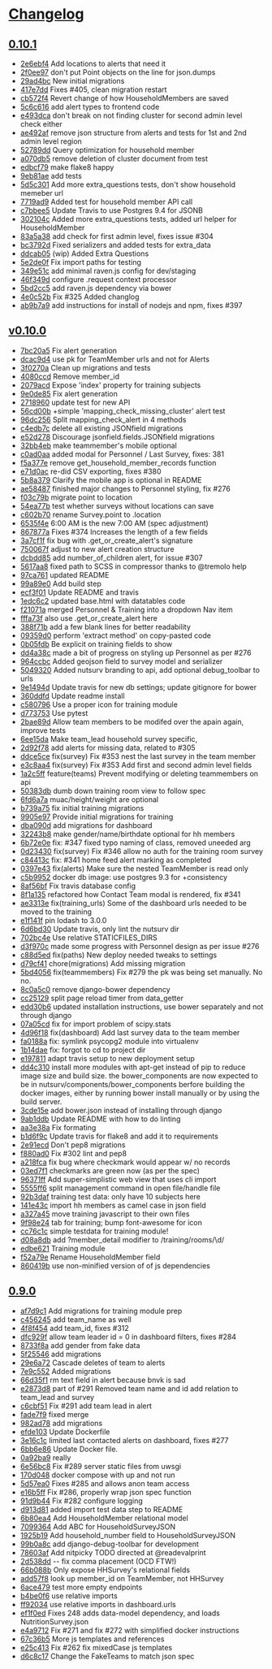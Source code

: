 # [Changelog](https://github.com/eHealthAfrica/eha-nutsurv-django/releases)

## [0.10.1](https://github.com/eHealthAfrica/eha-nutsurv-django/compare/0.10.1...0.10.1)

* [2e6ebf4](https://github.com/eHealthAfrica/eha-nutsurv-django/commit/2e6ebf4) Add locations to alerts that need it
* [2f0ee97](https://github.com/eHealthAfrica/eha-nutsurv-django/commit/2f0ee97) don't put Point objects on the line for json.dumps
* [29ad4bc](https://github.com/eHealthAfrica/eha-nutsurv-django/commit/29ad4bc) New initial migrations
* [417e7dd](https://github.com/eHealthAfrica/eha-nutsurv-django/commit/417e7dd) Fixes #405, clean migration restart
* [cb572f4](https://github.com/eHealthAfrica/eha-nutsurv-django/commit/cb572f4) Revert change of how HouseholdMembers are saved
* [5c6c616](https://github.com/eHealthAfrica/eha-nutsurv-django/commit/5c6c616) add alert types to frontend code
* [e493dca](https://github.com/eHealthAfrica/eha-nutsurv-django/commit/e493dca) don't break on not finding cluster for second admin level check either
* [ae492af](https://github.com/eHealthAfrica/eha-nutsurv-django/commit/ae492af) remove json structure from alerts and tests for 1st and 2nd admin level region
* [52789dd](https://github.com/eHealthAfrica/eha-nutsurv-django/commit/52789dd) Query optimization for household member
* [a070db5](https://github.com/eHealthAfrica/eha-nutsurv-django/commit/a070db5) remove deletion of cluster document from test
* [edbcf79](https://github.com/eHealthAfrica/eha-nutsurv-django/commit/edbcf79) make flake8 happy
* [9eb81ae](https://github.com/eHealthAfrica/eha-nutsurv-django/commit/9eb81ae) add tests
* [5d5c301](https://github.com/eHealthAfrica/eha-nutsurv-django/commit/5d5c301) Add more extra_questions tests, don't show household memeber url
* [7719ad9](https://github.com/eHealthAfrica/eha-nutsurv-django/commit/7719ad9) Added test for household member API call
* [c7bbee5](https://github.com/eHealthAfrica/eha-nutsurv-django/commit/c7bbee5) Update Travis to use Postgres 9.4 for JSONB
* [302104c](https://github.com/eHealthAfrica/eha-nutsurv-django/commit/302104c) Added more extra_questions tests, added url helper for HouseholdMember
* [83a5a38](https://github.com/eHealthAfrica/eha-nutsurv-django/commit/83a5a38) add check for first admin level, fixes issue #304
* [bc3792d](https://github.com/eHealthAfrica/eha-nutsurv-django/commit/bc3792d) Fixed serializers and added tests for extra_data
* [ddcab05](https://github.com/eHealthAfrica/eha-nutsurv-django/commit/ddcab05) (wip) Added Extra Questions
* [5e2de0f](https://github.com/eHealthAfrica/eha-nutsurv-django/commit/5e2de0f) Fix import paths for testing
* [349e51c](https://github.com/eHealthAfrica/eha-nutsurv-django/commit/349e51c) add minimal raven.js config for dev/staging
* [46f349d](https://github.com/eHealthAfrica/eha-nutsurv-django/commit/46f349d) configure .request context processor
* [5bd2cc5](https://github.com/eHealthAfrica/eha-nutsurv-django/commit/5bd2cc5) add raven.js dependency via bower
* [4e0c52b](https://github.com/eHealthAfrica/eha-nutsurv-django/commit/4e0c52b) Fix #325 Added changlog
* [ab9b7a9](https://github.com/eHealthAfrica/eha-nutsurv-django/commit/ab9b7a9) add instructions for install of nodejs and npm, fixes #397

## [v0.10.0](https://github.com/eHealthAfrica/eha-nutsurv-django/compare/v0.10.0...v0.10.0)

* [7bc20a5](https://github.com/eHealthAfrica/eha-nutsurv-django/commit/7bc20a5) Fix alert generation
* [dcac9d4](https://github.com/eHealthAfrica/eha-nutsurv-django/commit/dcac9d4) use pk for TeamMember urls and not for Alerts
* [3f0270a](https://github.com/eHealthAfrica/eha-nutsurv-django/commit/3f0270a) Clean up migrations and tests
* [4080ccd](https://github.com/eHealthAfrica/eha-nutsurv-django/commit/4080ccd) Remove member_id
* [2079acd](https://github.com/eHealthAfrica/eha-nutsurv-django/commit/2079acd) Expose 'index' property for training subjects
* [9e0de85](https://github.com/eHealthAfrica/eha-nutsurv-django/commit/9e0de85) Fix alert generation
* [2718960](https://github.com/eHealthAfrica/eha-nutsurv-django/commit/2718960) update test for new API
* [56cd00b](https://github.com/eHealthAfrica/eha-nutsurv-django/commit/56cd00b) +simple 'mapping_check_missing_cluster' alert test
* [96dc256](https://github.com/eHealthAfrica/eha-nutsurv-django/commit/96dc256) Split mapping_check_alert in 4 methods
* [c4edb7c](https://github.com/eHealthAfrica/eha-nutsurv-django/commit/c4edb7c) delete all existing JSONfield migrations
* [e52d278](https://github.com/eHealthAfrica/eha-nutsurv-django/commit/e52d278) Discourage jsonfield.fields.JSONfield migrations
* [32bb4eb](https://github.com/eHealthAfrica/eha-nutsurv-django/commit/32bb4eb) make teammember's mobile optional
* [c0ad0aa](https://github.com/eHealthAfrica/eha-nutsurv-django/commit/c0ad0aa) added modal for Personnel / Last Survey, fixes: 381
* [f5a377e](https://github.com/eHealthAfrica/eha-nutsurv-django/commit/f5a377e) remove get_household_member_records function
* [e71d0ac](https://github.com/eHealthAfrica/eha-nutsurv-django/commit/e71d0ac) re-did CSV exporting, fixes #380
* [5b8a379](https://github.com/eHealthAfrica/eha-nutsurv-django/commit/5b8a379) Clarify the mobile app is optional in README
* [ae58487](https://github.com/eHealthAfrica/eha-nutsurv-django/commit/ae58487) finished major changes to Personnel styling, fix #276
* [f03c79b](https://github.com/eHealthAfrica/eha-nutsurv-django/commit/f03c79b) migrate point to location
* [54ea77b](https://github.com/eHealthAfrica/eha-nutsurv-django/commit/54ea77b) test whether surveys without locations can save
* [c602b70](https://github.com/eHealthAfrica/eha-nutsurv-django/commit/c602b70) rename Survey.point to .location
* [6535f4e](https://github.com/eHealthAfrica/eha-nutsurv-django/commit/6535f4e) 6:00 AM is the new 7:00 AM (spec adjustment)
* [867877a](https://github.com/eHealthAfrica/eha-nutsurv-django/commit/867877a) Fixes #374 Increases the length of a few fields
* [3a7cf1f](https://github.com/eHealthAfrica/eha-nutsurv-django/commit/3a7cf1f) fix bug with .get_or_create_alert's signature
* [750067f](https://github.com/eHealthAfrica/eha-nutsurv-django/commit/750067f) adjust to new alert creation structure
* [dcbdd85](https://github.com/eHealthAfrica/eha-nutsurv-django/commit/dcbdd85) add number_of_children alert, for issue #307
* [5617aa8](https://github.com/eHealthAfrica/eha-nutsurv-django/commit/5617aa8) fixed path to SCSS in compressor thanks to @tremolo help
* [97ca761](https://github.com/eHealthAfrica/eha-nutsurv-django/commit/97ca761) updated README
* [99a89e0](https://github.com/eHealthAfrica/eha-nutsurv-django/commit/99a89e0) Add build step
* [ecf3f01](https://github.com/eHealthAfrica/eha-nutsurv-django/commit/ecf3f01) Update README and travis
* [1edc6c2](https://github.com/eHealthAfrica/eha-nutsurv-django/commit/1edc6c2) updated base.html with datatables code
* [f21071a](https://github.com/eHealthAfrica/eha-nutsurv-django/commit/f21071a) merged Personnel & Training into a dropdown Nav item
* [fffa73f](https://github.com/eHealthAfrica/eha-nutsurv-django/commit/fffa73f) also use .get_or_create_alert here
* [388f71b](https://github.com/eHealthAfrica/eha-nutsurv-django/commit/388f71b) add a few blank lines for better readability
* [09359d0](https://github.com/eHealthAfrica/eha-nutsurv-django/commit/09359d0) perform 'extract method' on copy-pasted code
* [0b05fdb](https://github.com/eHealthAfrica/eha-nutsurv-django/commit/0b05fdb) Be explicit on training fields to show
* [dd4a38c](https://github.com/eHealthAfrica/eha-nutsurv-django/commit/dd4a38c) made a bit of progress on styling up Personnel as per #276
* [964ccbc](https://github.com/eHealthAfrica/eha-nutsurv-django/commit/964ccbc) Added geojson field to survey model and serializer
* [5049320](https://github.com/eHealthAfrica/eha-nutsurv-django/commit/5049320) Added nutsurv branding to api, add optional debug_toolbar to urls
* [9e1494d](https://github.com/eHealthAfrica/eha-nutsurv-django/commit/9e1494d) Update travis for new db settings; update gitignore for bower
* [360ddfd](https://github.com/eHealthAfrica/eha-nutsurv-django/commit/360ddfd) Update readme install
* [c580796](https://github.com/eHealthAfrica/eha-nutsurv-django/commit/c580796) Use a proper icon for training module
* [d773753](https://github.com/eHealthAfrica/eha-nutsurv-django/commit/d773753) Use pytest
* [2bae89d](https://github.com/eHealthAfrica/eha-nutsurv-django/commit/2bae89d) Allow team members to be modifed over the apain again, improve tests
* [6ee15da](https://github.com/eHealthAfrica/eha-nutsurv-django/commit/6ee15da) Make team_lead household survey specific,
* [2d92f78](https://github.com/eHealthAfrica/eha-nutsurv-django/commit/2d92f78) add alerts for missing data, related to #305
* [ddce5ce](https://github.com/eHealthAfrica/eha-nutsurv-django/commit/ddce5ce) fix(survey) Fix #353 nest the last survey in the team member
* [e3c8aa4](https://github.com/eHealthAfrica/eha-nutsurv-django/commit/e3c8aa4) fix(survey) Fix #353 Add first and second admin level fields
* [1a2c5ff](https://github.com/eHealthAfrica/eha-nutsurv-django/commit/1a2c5ff) feature(teams) Prevent modifying or deleting teammembers on api
* [50383db](https://github.com/eHealthAfrica/eha-nutsurv-django/commit/50383db) dumb down training room view to follow spec
* [6fd6a7a](https://github.com/eHealthAfrica/eha-nutsurv-django/commit/6fd6a7a) muac/height/weight are optional
* [b739a75](https://github.com/eHealthAfrica/eha-nutsurv-django/commit/b739a75) fix initial training migrations
* [9905e97](https://github.com/eHealthAfrica/eha-nutsurv-django/commit/9905e97) Provide initial migrations for training
* [dba090d](https://github.com/eHealthAfrica/eha-nutsurv-django/commit/dba090d) add migrations for dashboard
* [32243b8](https://github.com/eHealthAfrica/eha-nutsurv-django/commit/32243b8) make gender/name/birthdate optional for hh members
* [6b72e0e](https://github.com/eHealthAfrica/eha-nutsurv-django/commit/6b72e0e) fix: #347 fixed typo naming of class, removed uneeded arg
* [0d23430](https://github.com/eHealthAfrica/eha-nutsurv-django/commit/0d23430) fix(survey) Fix #346 allow no auth for the training room survey
* [c84413c](https://github.com/eHealthAfrica/eha-nutsurv-django/commit/c84413c) fix: #341 home feed alert marking as completed
* [0397e43](https://github.com/eHealthAfrica/eha-nutsurv-django/commit/0397e43) fix(alerts) Make sure the nested TeamMember is read only
* [c5b9952](https://github.com/eHealthAfrica/eha-nutsurv-django/commit/c5b9952) docker db image: use postgres 9.3 for +consistency
* [8af56bf](https://github.com/eHealthAfrica/eha-nutsurv-django/commit/8af56bf) Fix travis database config
* [8f1a135](https://github.com/eHealthAfrica/eha-nutsurv-django/commit/8f1a135) refactored how Contact Team modal is rendered, fix #341
* [ae3313e](https://github.com/eHealthAfrica/eha-nutsurv-django/commit/ae3313e) fix(training_urls) Some of the dashboard urls needed to be moved to the training
* [e1f141f](https://github.com/eHealthAfrica/eha-nutsurv-django/commit/e1f141f) pin lodash to 3.0.0
* [6d6bd30](https://github.com/eHealthAfrica/eha-nutsurv-django/commit/6d6bd30) Update travis, only lint the nutsurv dir
* [702bc4e](https://github.com/eHealthAfrica/eha-nutsurv-django/commit/702bc4e) Use relative STATICFILES_DIRS
* [d3f970c](https://github.com/eHealthAfrica/eha-nutsurv-django/commit/d3f970c) made some progress with Personnel design as per issue #276
* [c88d5ed](https://github.com/eHealthAfrica/eha-nutsurv-django/commit/c88d5ed) fix(paths) New deploy needed tweaks to settings
* [d79cf41](https://github.com/eHealthAfrica/eha-nutsurv-django/commit/d79cf41) chore(migrations) Add missing migration
* [5bd4056](https://github.com/eHealthAfrica/eha-nutsurv-django/commit/5bd4056) fix(teammembers) Fix #279 the pk was being set manually. No no.
* [8c0a5c0](https://github.com/eHealthAfrica/eha-nutsurv-django/commit/8c0a5c0) remove django-bower dependency
* [cc25129](https://github.com/eHealthAfrica/eha-nutsurv-django/commit/cc25129) split page reload timer from data_getter
* [edd30b6](https://github.com/eHealthAfrica/eha-nutsurv-django/commit/edd30b6) updated installation instructions, use bower separately and not through django
* [07a05cd](https://github.com/eHealthAfrica/eha-nutsurv-django/commit/07a05cd) fix for import problem of scipy.stats
* [4d96f18](https://github.com/eHealthAfrica/eha-nutsurv-django/commit/4d96f18) fix(dashboard) Add last survey data to the team member
* [fa0188a](https://github.com/eHealthAfrica/eha-nutsurv-django/commit/fa0188a) fix: symlink psycopg2 module into virtualenv
* [1b14dae](https://github.com/eHealthAfrica/eha-nutsurv-django/commit/1b14dae) fix: forgot to cd to project dir
* [e197811](https://github.com/eHealthAfrica/eha-nutsurv-django/commit/e197811) adapt travis setup to new deployment setup
* [dd4c310](https://github.com/eHealthAfrica/eha-nutsurv-django/commit/dd4c310) install more modules with apt-get instead of pip to reduce image size and build size. the bower_components are now expected to be in nutsurv/components/bower_components berfore building the docker images, either by running bower install manually or by using the build server.
* [3cde15e](https://github.com/eHealthAfrica/eha-nutsurv-django/commit/3cde15e) add bower.json instead of installing through django
* [9ab1ddb](https://github.com/eHealthAfrica/eha-nutsurv-django/commit/9ab1ddb) Update README with how to do linting
* [aa3e38a](https://github.com/eHealthAfrica/eha-nutsurv-django/commit/aa3e38a) Fix formating
* [b1d6f9c](https://github.com/eHealthAfrica/eha-nutsurv-django/commit/b1d6f9c) Update travis for flake8 and add it to requirements
* [2e91ecd](https://github.com/eHealthAfrica/eha-nutsurv-django/commit/2e91ecd) Don't pep8 migrations
* [f880ad0](https://github.com/eHealthAfrica/eha-nutsurv-django/commit/f880ad0) Fix #302 lint and pep8
* [a218fca](https://github.com/eHealthAfrica/eha-nutsurv-django/commit/a218fca) fix bug where checkmark would appear w/ no records
* [03ed7f1](https://github.com/eHealthAfrica/eha-nutsurv-django/commit/03ed7f1) checkmarks are green now (as per the spec)
* [96371ff](https://github.com/eHealthAfrica/eha-nutsurv-django/commit/96371ff) Add super-simplistic web view that uses cli import
* [5555ff6](https://github.com/eHealthAfrica/eha-nutsurv-django/commit/5555ff6) split management command in open file/handle file
* [92b3daf](https://github.com/eHealthAfrica/eha-nutsurv-django/commit/92b3daf) training test data: only have 10 subjects here
* [141e43c](https://github.com/eHealthAfrica/eha-nutsurv-django/commit/141e43c) import hh members as camel case in json field
* [a327a45](https://github.com/eHealthAfrica/eha-nutsurv-django/commit/a327a45) move training javascript to their own files
* [9f98e24](https://github.com/eHealthAfrica/eha-nutsurv-django/commit/9f98e24) tab for training; bump font-awesome for icon
* [cc76c1c](https://github.com/eHealthAfrica/eha-nutsurv-django/commit/cc76c1c) simple testdata for training module!
* [d08a8db](https://github.com/eHealthAfrica/eha-nutsurv-django/commit/d08a8db) add ?member_detail modifier to /training/rooms/\d/
* [edbe621](https://github.com/eHealthAfrica/eha-nutsurv-django/commit/edbe621) Training module
* [f52a79e](https://github.com/eHealthAfrica/eha-nutsurv-django/commit/f52a79e) Rename HouseholdMember field
* [860419b](https://github.com/eHealthAfrica/eha-nutsurv-django/commit/860419b) use non-minified version of of js dependencies



## [0.9.0](https://github.com/eHealthAfrica/eha-nutsurv-django/compare/0.9.0...0.9.0)


* [af7d9c1](https://github.com/eHealthAfrica/eha-nutsurv-django/commit/af7d9c1) Add migrations for training module prep
* [c456245](https://github.com/eHealthAfrica/eha-nutsurv-django/commit/c456245) add team_name as well
* [4f8f454](https://github.com/eHealthAfrica/eha-nutsurv-django/commit/4f8f454) add team_id, fixes #312
* [dfc929f](https://github.com/eHealthAfrica/eha-nutsurv-django/commit/dfc929f) allow team leader id = 0 in dashboard filters, fixes #284
* [8733f8a](https://github.com/eHealthAfrica/eha-nutsurv-django/commit/8733f8a) add gender from fake data
* [5f25546](https://github.com/eHealthAfrica/eha-nutsurv-django/commit/5f25546) add migrations
* [29e6a72](https://github.com/eHealthAfrica/eha-nutsurv-django/commit/29e6a72) Cascade deletes of team to alerts
* [7e9c552](https://github.com/eHealthAfrica/eha-nutsurv-django/commit/7e9c552) Added migrations
* [66d35f1](https://github.com/eHealthAfrica/eha-nutsurv-django/commit/66d35f1) rm text field in alert because bnvk is sad
* [e2873d8](https://github.com/eHealthAfrica/eha-nutsurv-django/commit/e2873d8) part of #291 Removed team name and id add relation to team_lead and survey
* [c6cbf51](https://github.com/eHealthAfrica/eha-nutsurv-django/commit/c6cbf51) Fix #291 add team lead in alert
* [fade7f9](https://github.com/eHealthAfrica/eha-nutsurv-django/commit/fade7f9) fixed merge
* [982ad78](https://github.com/eHealthAfrica/eha-nutsurv-django/commit/982ad78) add migrations
* [efde103](https://github.com/eHealthAfrica/eha-nutsurv-django/commit/efde103) Update Dockerfile
* [3e16c1c](https://github.com/eHealthAfrica/eha-nutsurv-django/commit/3e16c1c) limited last contacted alerts on dashboard, fixes #277
* [6bb6e86](https://github.com/eHealthAfrica/eha-nutsurv-django/commit/6bb6e86) Update Docker file.
* [0a92ba9](https://github.com/eHealthAfrica/eha-nutsurv-django/commit/0a92ba9) really
* [6e56bc8](https://github.com/eHealthAfrica/eha-nutsurv-django/commit/6e56bc8) Fix #289 server static files from uwsgi
* [170d048](https://github.com/eHealthAfrica/eha-nutsurv-django/commit/170d048) docker compose with up and not run
* [5d57ea0](https://github.com/eHealthAfrica/eha-nutsurv-django/commit/5d57ea0) Fixes #285 and allows anon team access
* [e16b5ff](https://github.com/eHealthAfrica/eha-nutsurv-django/commit/e16b5ff) Fix #286, properly wrap json spec function
* [91d9b44](https://github.com/eHealthAfrica/eha-nutsurv-django/commit/91d9b44) Fix #282 configure logging
* [d913d81](https://github.com/eHealthAfrica/eha-nutsurv-django/commit/d913d81) added import test data step to README
* [6b80ea4](https://github.com/eHealthAfrica/eha-nutsurv-django/commit/6b80ea4) Add HouseholdMember relational model
* [7099364](https://github.com/eHealthAfrica/eha-nutsurv-django/commit/7099364) Add ABC for HouseholdSurveyJSON
* [1925b19](https://github.com/eHealthAfrica/eha-nutsurv-django/commit/1925b19) Add household_number field to HouseholdSurveyJSON
* [99b0a8c](https://github.com/eHealthAfrica/eha-nutsurv-django/commit/99b0a8c) add django-debug-toolbar for development
* [78603af](https://github.com/eHealthAfrica/eha-nutsurv-django/commit/78603af) Add nitpicky TODO directed at @readevalprint
* [2d538dd](https://github.com/eHealthAfrica/eha-nutsurv-django/commit/2d538dd) -- fix comma placement (OCD FTW!)
* [66b088b](https://github.com/eHealthAfrica/eha-nutsurv-django/commit/66b088b) Only expose HHSurvey's relational fields
* [add57f8](https://github.com/eHealthAfrica/eha-nutsurv-django/commit/add57f8) look up member_id on TeamMember, not HHSurvey
* [6ace479](https://github.com/eHealthAfrica/eha-nutsurv-django/commit/6ace479) test more empty endpoints
* [b4be0f6](https://github.com/eHealthAfrica/eha-nutsurv-django/commit/b4be0f6) use relative imports
* [ff92034](https://github.com/eHealthAfrica/eha-nutsurv-django/commit/ff92034) use relative imports in dashboard.urls
* [ef1f0ed](https://github.com/eHealthAfrica/eha-nutsurv-django/commit/ef1f0ed) Fixes 248 adds data-model dependency, and loads NutritionSurvey.json
* [e4a9712](https://github.com/eHealthAfrica/eha-nutsurv-django/commit/e4a9712) Fix #271 and fix #272 with simplified docker instructions
* [67c36b5](https://github.com/eHealthAfrica/eha-nutsurv-django/commit/67c36b5) More js templates and references
* [e25c413](https://github.com/eHealthAfrica/eha-nutsurv-django/commit/e25c413) Fix #262 fix mixedCase js templates
* [d6c8c17](https://github.com/eHealthAfrica/eha-nutsurv-django/commit/d6c8c17) Change the FakeTeams to match json spec
